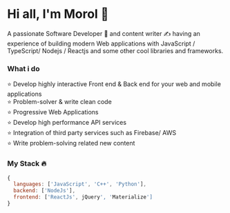 <!--
**jinnatul/jinnatul** is a ✨ _special_ ✨ repository because its `README.md` (this file) appears on your GitHub profile.
Here are some ideas to get you started:
- 🔭 I’m currently working on ...
- 🌱 I’m currently learning ...
- 👯 I’m looking to collaborate on ...
- 🤔 I’m looking for help with ...
- 💬 Ask me about ...
- 📫 How to reach me: ...
- 😄 Pronouns: ...
- ⚡ Fun fact: ...
--->

# Hi all, I'm Morol 👋
A passionate Software Developer 🚀 and content writer ✍ having an experience of building modern Web applications with JavaScript / TypeScript/ Nodejs / Reactjs and some other cool libraries and frameworks.

### What i do 

⭐ Develop highly interactive Front end & Back end for your web and mobile applications\
⭐ Problem-solver & write clean code\
⭐ Progressive Web Applications\
⭐ Develop high performance API services\
⭐ Integration of third party services such as Firebase/ AWS\
⭐ Write problem-solving related new content

### My Stack 🔥
```js
{
  languages: ['JavaScript', 'C++', 'Python'],
  backend: ['NodeJs'],
  frontend: ['ReactJs', jQuery', 'Materialize']
}
```
